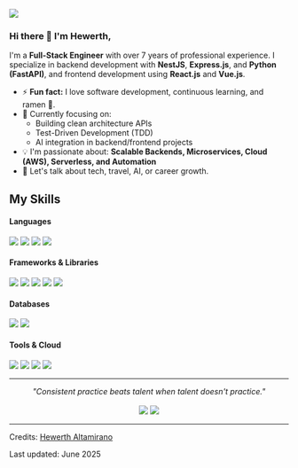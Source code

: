 ![](https://komarev.com/ghpvc/?username=Hewerth)

### Hi there 👋 I'm Hewerth,

I'm a **Full-Stack Engineer** with over 7 years of professional experience. I specialize in backend development with **NestJS**, **Express.js**, and **Python (FastAPI)**, and frontend development using **React.js** and **Vue.js**.

- ⚡ **Fun fact:** I love software development, continuous learning, and ramen 🍜.
- 🔭 Currently focusing on:
  - Building clean architecture APIs
  - Test-Driven Development (TDD)
  - AI integration in backend/frontend projects
- :bulb: I'm passionate about: **Scalable Backends, Microservices, Cloud (AWS), Serverless, and Automation**
- 💬 Let's talk about tech, travel, AI, or career growth.

## My Skills

<h4> Languages </h4>
<span> 
  <img src="https://img.shields.io/badge/JavaScript-F7DF1E?style=for-the-badge&logo=javascript&logoColor=black">
  <img src="https://img.shields.io/badge/TypeScript-3178C6?style=for-the-badge&logo=typescript&logoColor=white">
  <img src="https://img.shields.io/badge/Python-3776AB?style=for-the-badge&logo=python&logoColor=white">
  <img src="https://img.shields.io/badge/SQL-025E8C?style=for-the-badge&logo=postgresql&logoColor=white">
</span>

<h4> Frameworks & Libraries </h4>
<span>
  <img src="https://img.shields.io/badge/NestJS-E0234E?style=for-the-badge&logo=nestjs&logoColor=white">
  <img src="https://img.shields.io/badge/Express.js-000000?style=for-the-badge&logo=express&logoColor=white">
  <img src="https://img.shields.io/badge/React-20232A?style=for-the-badge&logo=react&logoColor=61DAFB">
  <img src="https://img.shields.io/badge/FastAPI-3776AB?style=for-the-badge&logo=python&logoColor=white">
  <img src="https://img.shields.io/badge/Tailwind_CSS-38B2AC?style=for-the-badge&logo=tailwind-css&logoColor=white">
</span>

<h4> Databases </h4>
<span>
  <img src="https://img.shields.io/badge/PostgreSQL-336791?style=for-the-badge&logo=postgresql&logoColor=white">
  <img src="https://img.shields.io/badge/MongoDB-4EA94B?style=for-the-badge&logo=mongodb&logoColor=white">
</span>

<h4> Tools & Cloud </h4>
<span>
  <img src="https://img.shields.io/badge/AWS-232F3E?style=for-the-badge&logo=amazon-aws&logoColor=white">
  <img src="https://img.shields.io/badge/Git-F05032?style=for-the-badge&logo=git&logoColor=white">
  <img src="https://img.shields.io/badge/GitHub-181717?style=for-the-badge&logo=github&logoColor=white">
  <img src="https://img.shields.io/badge/VS_Code-007ACC?style=for-the-badge&logo=visual-studio-code&logoColor=white">
</span>

<hr>
<p align="center">
   <i>"Consistent practice beats talent when talent doesn't practice."</i>
   <br><br>
   <a target="_blank" href="https://www.linkedin.com/in/hewerthaltamirano/"><img src="https://img.shields.io/badge/-LinkedIn-0077B5?style=for-the-badge&logo=Linkedin&logoColor=white"></a>
   <a target="_blank" href="mailto:hewerth.dev@gmail.com"><img src="https://img.shields.io/badge/-Gmail-D14836?style=for-the-badge&logo=Gmail&logoColor=white"></a>
</p>

------

Credits: [Hewerth Altamirano](https://github.com/hewerth)

Last updated: June 2025

